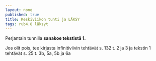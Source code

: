 ```yaml
---
layout: none
published: true
title: Keskiviikon tunti ja LÄKSY
tags: rub4.8 läksyt
---
```

Perjantain tunnilla **sanakoe tekstistä 1.**

Jos olit pois, tee kirjasta infinitiviivin tehtävät s. 132 t. 2 ja 3 ja tekstin 1 tehtävät s. 25 t. 3b, 5a, 5b ja 6a